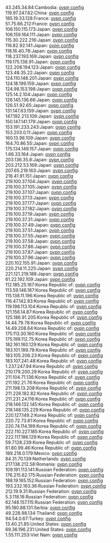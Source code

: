 43.245.34.84:Cambodia: [ovpn config](vpn/43_245_34_84.ovpn)  
119.97.247.62:China: [ovpn config](vpn/119_97_247_62.ovpn)  
185.19.33.128:France: [ovpn config](vpn/185_19_33_128.ovpn)  
51.75.66.212:France: [ovpn config](vpn/51_75_66_212.ovpn)  
106.150.115.173:Japan: [ovpn config](vpn/106_150_115_173.ovpn)  
106.159.164.111:Japan: [ovpn config](vpn/106_159_164_111.ovpn)  
115.30.222.216:Japan: [ovpn config](vpn/115_30_222_216.ovpn)  
116.82.92.141:Japan: [ovpn config](vpn/116_82_92_141.ovpn)  
118.16.40.78:Japan: [ovpn config](vpn/118_16_40_78.ovpn)  
118.237.193.169:Japan: [ovpn config](vpn/118_237_193_169.ovpn)  
119.175.138.91:Japan: [ovpn config](vpn/119_175_138_91.ovpn)  
122.208.194.123:Japan: [ovpn config](vpn/122_208_194_123.ovpn)  
123.48.35.22:Japan: [ovpn config](vpn/123_48_35_22.ovpn)  
124.110.148.201:Japan: [ovpn config](vpn/124_110_148_201.ovpn)  
124.18.199.159:Japan: [ovpn config](vpn/124_18_199_159.ovpn)  
124.98.153.198:Japan: [ovpn config](vpn/124_98_153_198.ovpn)  
125.14.2.104:Japan: [ovpn config](vpn/125_14_2_104.ovpn)  
126.145.136.66:Japan: [ovpn config](vpn/126_145_136_66.ovpn)  
126.51.92.65:Japan: [ovpn config](vpn/126_51_92_65.ovpn)  
131.147.63.159:Japan: [ovpn config](vpn/131_147_63_159.ovpn)  
147.192.213.109:Japan: [ovpn config](vpn/147_192_213_109.ovpn)  
150.147.141.179:Japan: [ovpn config](vpn/150_147_141_179.ovpn)  
153.191.233.243:Japan: [ovpn config](vpn/153_191_233_243.ovpn)  
153.203.0.11:Japan: [ovpn config](vpn/153_203_0_11.ovpn)  
160.13.98.109:Japan: [ovpn config](vpn/160_13_98_109.ovpn)  
164.70.86.55:Japan: [ovpn config](vpn/164_70_86_55.ovpn)  
175.134.149.157:Japan: [ovpn config](vpn/175_134_149_157.ovpn)  
1.66.33.164:Japan: [ovpn config](vpn/1_66_33_164.ovpn)  
203.136.35.8:Japan: [ovpn config](vpn/203_136_35_8.ovpn)  
203.212.53.169:Japan: [ovpn config](vpn/203_212_53_169.ovpn)  
207.65.219.163:Japan: [ovpn config](vpn/207_65_219_163.ovpn)  
218.41.91.151:Japan: [ovpn config](vpn/218_41_91_151.ovpn)  
219.100.37.104:Japan: [ovpn config](vpn/219_100_37_104.ovpn)  
219.100.37.105:Japan: [ovpn config](vpn/219_100_37_105.ovpn)  
219.100.37.107:Japan: [ovpn config](vpn/219_100_37_107.ovpn)  
219.100.37.13:Japan: [ovpn config](vpn/219_100_37_13.ovpn)  
219.100.37.177:Japan: [ovpn config](vpn/219_100_37_177.ovpn)  
219.100.37.182:Japan: [ovpn config](vpn/219_100_37_182.ovpn)  
219.100.37.19:Japan: [ovpn config](vpn/219_100_37_19.ovpn)  
219.100.37.31:Japan: [ovpn config](vpn/219_100_37_31.ovpn)  
219.100.37.49:Japan: [ovpn config](vpn/219_100_37_49.ovpn)  
219.100.37.51:Japan: [ovpn config](vpn/219_100_37_51.ovpn)  
219.100.37.55:Japan: [ovpn config](vpn/219_100_37_55.ovpn)  
219.100.37.58:Japan: [ovpn config](vpn/219_100_37_58.ovpn)  
219.100.37.86:Japan: [ovpn config](vpn/219_100_37_86.ovpn)  
219.100.37.87:Japan: [ovpn config](vpn/219_100_37_87.ovpn)  
219.100.37.96:Japan: [ovpn config](vpn/219_100_37_96.ovpn)  
220.102.155.91:Japan: [ovpn config](vpn/220_102_155_91.ovpn)  
220.214.11.225:Japan: [ovpn config](vpn/220_214_11_225.ovpn)  
221.121.219.188:Japan: [ovpn config](vpn/221_121_219_188.ovpn)  
61.22.192.109:Japan: [ovpn config](vpn/61_22_192_109.ovpn)  
112.185.25.167:Korea Republic of: [ovpn config](vpn/112_185_25_167.ovpn)  
113.59.146.187:Korea Republic of: [ovpn config](vpn/113_59_146_187.ovpn)  
115.138.11.196:Korea Republic of: [ovpn config](vpn/115_138_11_196.ovpn)  
116.47.142.83:Korea Republic of: [ovpn config](vpn/116_47_142_83.ovpn)  
119.198.113.104:Korea Republic of: [ovpn config](vpn/119_198_113_104.ovpn)  
121.156.14.87:Korea Republic of: [ovpn config](vpn/121_156_14_87.ovpn)  
125.186.91.205:Korea Republic of: [ovpn config](vpn/125_186_91_205.ovpn)  
14.44.79.78:Korea Republic of: [ovpn config](vpn/14_44_79_78.ovpn)  
14.49.208.64:Korea Republic of: [ovpn config](vpn/14_49_208_64.ovpn)  
175.113.30.160:Korea Republic of: [ovpn config](vpn/175_113_30_160.ovpn)  
175.199.112.75:Korea Republic of: [ovpn config](vpn/175_199_112_75.ovpn)  
182.161.160.129:Korea Republic of: [ovpn config](vpn/182_161_160_129.ovpn)  
183.101.189.78:Korea Republic of: [ovpn config](vpn/183_101_189_78.ovpn)  
183.105.206.23:Korea Republic of: [ovpn config](vpn/183_105_206_23.ovpn)  
183.107.241.48:Korea Republic of: [ovpn config](vpn/183_107_241_48.ovpn)  
1.237.247.94:Korea Republic of: [ovpn config](vpn/1_237_247_94.ovpn)  
210.179.200.29:Korea Republic of: [ovpn config](vpn/210_179_200_29.ovpn)  
211.104.71.136:Korea Republic of: [ovpn config](vpn/211_104_71_136.ovpn)  
211.192.21.76:Korea Republic of: [ovpn config](vpn/211_192_21_76.ovpn)  
211.198.13.208:Korea Republic of: [ovpn config](vpn/211_198_13_208.ovpn)  
211.226.182.82:Korea Republic of: [ovpn config](vpn/211_226_182_82.ovpn)  
211.231.24.116:Korea Republic of: [ovpn config](vpn/211_231_24_116.ovpn)  
218.146.132.145:Korea Republic of: [ovpn config](vpn/218_146_132_145.ovpn)  
218.148.135.229:Korea Republic of: [ovpn config](vpn/218_148_135_229.ovpn)  
220.127.149.2:Korea Republic of: [ovpn config](vpn/220_127_149_2.ovpn)  
220.72.73.61:Korea Republic of: [ovpn config](vpn/220_72_73_61.ovpn)  
220.74.114.199:Korea Republic of: [ovpn config](vpn/220_74_114_199.ovpn)  
222.110.227.185:Korea Republic of: [ovpn config](vpn/222_110_227_185.ovpn)  
222.117.186.129:Korea Republic of: [ovpn config](vpn/222_117_186_129.ovpn)  
59.7.128.239:Korea Republic of: [ovpn config](vpn/59_7_128_239.ovpn)  
61.80.99.46:Korea Republic of: [ovpn config](vpn/61_80_99_46.ovpn)  
189.218.0.179:Mexico: [ovpn config](vpn/189_218_0_179.ovpn)  
84.31.70.139:Netherlands: [ovpn config](vpn/84_31_70_139.ovpn)  
217.138.212.58:Romania: [ovpn config](vpn/217_138_212_58.ovpn)  
109.191.113.141:Russian Federation: [ovpn config](vpn/109_191_113_141.ovpn)  
176.215.62.175:Russian Federation: [ovpn config](vpn/176_215_62_175.ovpn)  
188.19.165.152:Russian Federation: [ovpn config](vpn/188_19_165_152.ovpn)  
193.232.163.36:Russian Federation: [ovpn config](vpn/193_232_163_36.ovpn)  
212.19.9.31:Russian Federation: [ovpn config](vpn/212_19_9_31.ovpn)  
5.3.118.18:Russian Federation: [ovpn config](vpn/5_3_118_18.ovpn)  
62.148.157.115:Russian Federation: [ovpn config](vpn/62_148_157_115.ovpn)  
95.180.88.131:Serbia: [ovpn config](vpn/95_180_88_131.ovpn)  
49.228.98.134:Thailand: [ovpn config](vpn/49_228_98_134.ovpn)  
94.54.0.67:Turkey: [ovpn config](vpn/94_54_0_67.ovpn)  
13.40.21.85:United States: [ovpn config](vpn/13_40_21_85.ovpn)  
69.36.196.231:United States: [ovpn config](vpn/69_36_196_231.ovpn)  
1.55.111.253:Viet Nam: [ovpn config](vpn/1_55_111_253.ovpn)  
